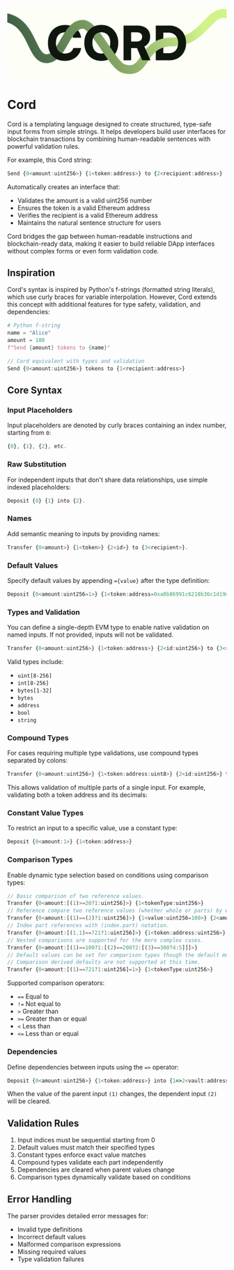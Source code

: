 ![Cord image](./cord.png)

# Cord

Cord is a templating language designed to create structured, type-safe input forms from simple strings. It helps developers build user interfaces for blockchain transactions by combining human-readable sentences with powerful validation rules.

For example, this Cord string:

```typescript
Send {0<amount:uint256>} {1<token:address>} to {2<recipient:address>}
```

Automatically creates an interface that:

-   Validates the amount is a valid uint256 number
-   Ensures the token is a valid Ethereum address
-   Verifies the recipient is a valid Ethereum address
-   Maintains the natural sentence structure for users

Cord bridges the gap between human-readable instructions and blockchain-ready data, making it easier to build reliable DApp interfaces without complex forms or even form validation code.

## Inspiration

Cord's syntax is inspired by Python's f-strings (formatted string literals), which use curly braces for variable interpolation. However, Cord extends this concept with additional features for type safety, validation, and dependencies:

```python
# Python f-string
name = "Alice"
amount = 100
f"Send {amount} tokens to {name}"
```

```typescript
// Cord equivalent with types and validation
Send {0<amount:uint256>} tokens to {1<recipient:address>}
```

## Core Syntax

### Input Placeholders

Input placeholders are denoted by curly braces containing an index number, starting from `0`:

```typescript
{0}, {1}, {2}, etc.
```

### Raw Substitution

For independent inputs that don't share data relationships, use simple indexed placeholders:

```typescript
Deposit {0} {1} into {2}.
```

### Names

Add semantic meaning to inputs by providing names:

```typescript
Transfer {0<amount>} {1<token>} {2<id>} to {3<recipient>}.
```

### Default Values

Specify default values by appending `={value}` after the type definition:

```typescript
Deposit {0<amount:uint256=1>} {1<token:address=0xa0b86991c6218b36c1d19d4a2e9eb0ce3606eb48:uint8=20>} into {1=>2<vault:address>}.
```

### Types and Validation

You can define a single-depth EVM type to enable native validation on named inputs. If not provided, inputs will not be validated.

```typescript
Transfer {0<amount:uint256>} {1<token:address>} {2<id:uint256>} to {3<recipient:address>}.
```

Valid types include:

-   `uint[8-256]`
-   `int[8-256]`
-   `bytes[1-32]`
-   `bytes`
-   `address`
-   `bool`
-   `string`

### Compound Types

For cases requiring multiple type validations, use compound types separated by colons:

```typescript
Transfer {0<amount:uint256>} {1<token:address:uint8>} {2<id:uint256>} to {3<recipient:address>}.
```

This allows validation of multiple parts of a single input. For example, validating both a token address and its decimals:

### Constant Value Types

To restrict an input to a specific value, use a constant type:

```typescript
Deposit {0<amount:1>} {1<token:address>}
```

### Comparison Types

Enable dynamic type selection based on conditions using comparison types:

```typescript
// Basic comparison of two reference values.
Transfer {0<amount:[(1)>=20?1:uint256]>} {1<tokenType:uint256>}
// Reference compare two reference values (whether whole or parts) by wrapping an index in parentheses.
Transfer {0<amount:[(1)==(2)?1:uint256]>} {1<value:uint256=100>} {2<amount:uint256=100>}
// Index part references with (index.part) notation.
Transfer {0<amount:[(1.1)==721?1:uint256]>} {1<token:address:uint256>}
// Nested comparisons are supported for the more complex cases.
Transfer {0<amount:[(1)==100?1:[(2)==200?2:[(3)==300?4:5]]]>}
// Default values can be set for comparison types though the default must be an accepted type for all branches.
// Comparison derived defaults are not supported at this time.
Transfer {0<amount:[(1)==721?1:uint256]=1>} {1<tokenType:uint256>}
```

Supported comparison operators:

-   `==` Equal to
-   `!=` Not equal to
-   `>` Greater than
-   `>=` Greater than or equal
-   `<` Less than
-   `<=` Less than or equal

### Dependencies

Define dependencies between inputs using the `=>` operator:

```typescript
Deposit {0<amount:uint256>} {1<token:address>} into {1=>2<vault:address>}.
```

When the value of the parent input `(1)` changes, the dependent input `(2)` will be cleared.

## Validation Rules

1. Input indices must be sequential starting from 0
2. Default values must match their specified types
3. Constant types enforce exact value matches
4. Compound types validate each part independently
5. Dependencies are cleared when parent values change
6. Comparison types dynamically validate based on conditions

## Error Handling

The parser provides detailed error messages for:

-   Invalid type definitions
-   Incorrect default values
-   Malformed comparison expressions
-   Missing required values
-   Type validation failures


